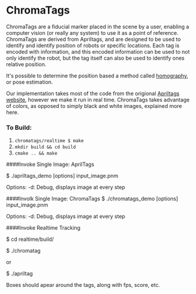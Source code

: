 ChromaTags
====

ChromaTags are a fiducial marker placed in the scene by a user, enabling a computer vision (or really any system) to use it as a point of reference. ChromaTags are derived from Apriltags, and are designed to be used to identify and identify position of robots or specific locations. Each tag is encoded with information, and this encoded information can be used to not only identify the robot, but the tag itself can also be used to identify ones relative position. 

It's possible to determine the position based a method called [homography](http://en.wikipedia.org/wiki/Homography_%28computer_vision%29), or pose estimation. 

Our implementation takes most of the code from the origional [Apriltags website](http://april.eecs.umich.edu/wiki/index.php/AprilTags), however we make it run in real time. ChromaTags takes advantage of colors, as opposed to simply black and white images, explained more here.

### To Build:  
1. `chromatags/realtime $ make`  
2. `mkdir build && cd build`  
3. `cmake .. && make`  

####Invoke Single Image: AprilTags

$ ./apriltags_demo [options] input_image.pnm

Options: 
	 -d: Debug, displays image at every step

####Involk Single Image: ChromaTags
$ ./chromatags_demo [options] input_image.pnm

Options: 
	 -d: Debug, displays image at every step

####Invoke Realtime Tracking

$ cd realtime/build/

$ ./chromatag

or

$ ./apriltag

Boxes should apear around the tags, along with fps, score, etc.